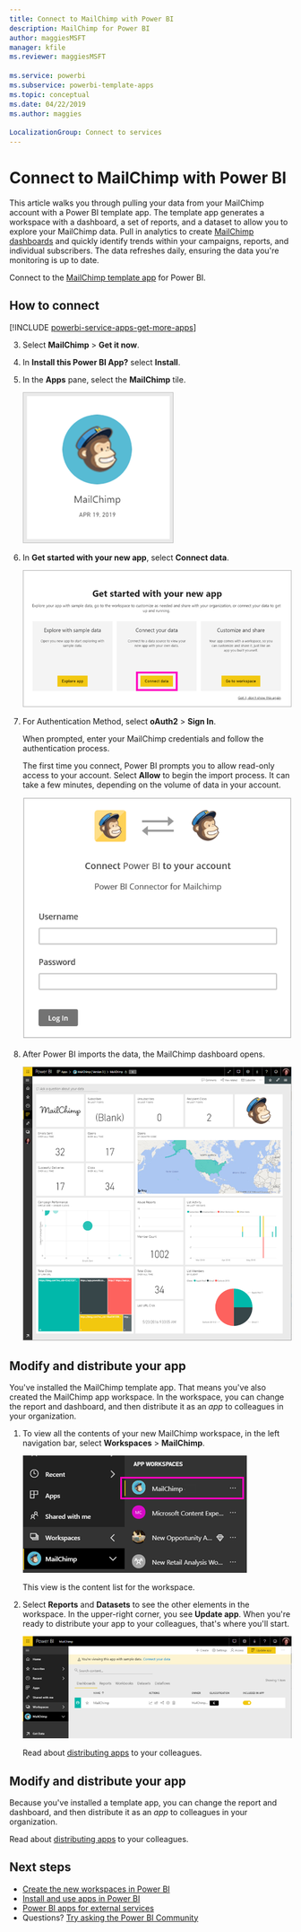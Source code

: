 ```yaml
---
title: Connect to MailChimp with Power BI
description: MailChimp for Power BI
author: maggiesMSFT
manager: kfile
ms.reviewer: maggiesMSFT

ms.service: powerbi
ms.subservice: powerbi-template-apps
ms.topic: conceptual
ms.date: 04/22/2019
ms.author: maggies

LocalizationGroup: Connect to services
---
```

# Connect to MailChimp with Power BI
This article walks you through pulling your data from your MailChimp account with a Power BI template app. The template app generates a workspace with a dashboard, a set of reports, and a dataset to allow you to explore your MailChimp data. Pull in analytics to create [MailChimp dashboards](https://powerbi.microsoft.com/integrations/mailchimp) and quickly identify trends within your campaigns, reports, and individual subscribers. The data refreshes daily, ensuring the data you're monitoring is up to date.

Connect to the [MailChimp template app](https://app.powerbi.com/getdata/services/mailchimp) for Power BI.

## How to connect

[!INCLUDE [powerbi-service-apps-get-more-apps](./includes/powerbi-service-apps-get-more-apps.md)]

3. Select **MailChimp** \> **Get it now**.
4. In **Install this Power BI App?** select **Install**.
4. In the **Apps** pane, select the **MailChimp** tile.

    ![Power BI MailChimp app tile](media/service-connect-to-mailchimp/power-bi-connect-mailchimp.png)

6. In **Get started with your new app**, select **Connect data**.

    ![Get started with your new app](media/service-tutorial-connect-to-github/power-bi-github-app-tutorial-connect-data.png)

1. For Authentication Method, select **oAuth2** \> **Sign In**.
   
    When prompted, enter your MailChimp credentials and follow the authentication process.
   
    The first time you connect, Power BI prompts you to allow read-only access to your account. Select **Allow** to begin the import process. It can take a few minutes, depending on the volume of data in your account.
   
    ![Power BI Connector for MailChimp](media/service-connect-to-mailchimp/allow.png)

5. After Power BI imports the data, the MailChimp dashboard opens.
   
    ![Power BI MailChimp dashboard](media/service-connect-to-mailchimp/power-bi-mailchimp-dashboard.png)

## Modify and distribute your app

You've installed the MailChimp template app. That means you've also created the MailChimp app workspace. In the workspace, you can change the report and dashboard, and then distribute it as an *app* to colleagues in your organization. 

1. To view all the contents of your new MailChimp workspace, in the left navigation bar, select **Workspaces** > **MailChimp**. 

    ![MailChimp workspace in the left navigation pane](media/service-connect-to-mailchimp/power-bi-mailchimp-left-nav.png)

    This view is the content list for the workspace. 

2. Select **Reports** and **Datasets** to see the other elements in the workspace. In the upper-right corner, you see **Update app**. When you're ready to distribute your app to your colleagues, that's where you'll start.

    ![MailChimp content list](media/service-connect-to-mailchimp/power-bi-mailchimp-content-list.png)

    Read about [distributing apps](service-create-distribute-apps.md) to your colleagues.

## Modify and distribute your app

Because you've installed a template app, you can change the report and dashboard, and then distribute it as an *app* to colleagues in your organization. 

Read about [distributing apps](service-create-distribute-apps.md) to your colleagues.

## Next steps

* [Create the new workspaces in Power BI](service-create-the-new-workspaces.md)
* [Install and use apps in Power BI](consumer/end-user-apps.md)
* [Power BI apps for external services](service-connect-to-services.md)
* Questions? [Try asking the Power BI Community](http://community.powerbi.com/)

